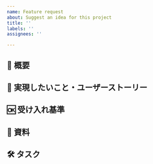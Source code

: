 ```yaml
---
name: Feature request
about: Suggest an idea for this project
title: ''
labels: ''
assignees: ''

---
```


## 📝 概要

## 💪 実現したいこと・ユーザーストーリー

## 🆗 受け入れ基準

## 📎 資料

## 🛠 タスク
